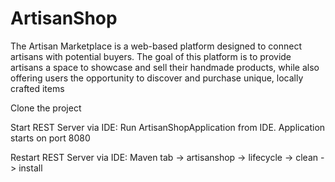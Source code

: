 # ArtisanShop
The Artisan Marketplace is a web-based platform designed to connect artisans with potential buyers. The goal of this platform is to provide artisans a space to showcase and sell their handmade products, while also offering users the opportunity to discover and purchase unique, locally crafted items

Clone the project 

Start REST Server via IDE:
Run ArtisanShopApplication from IDE. Application starts on port 8080

Restart REST Server via IDE:
Maven tab -> artisanshop -> lifecycle -> clean -> install

